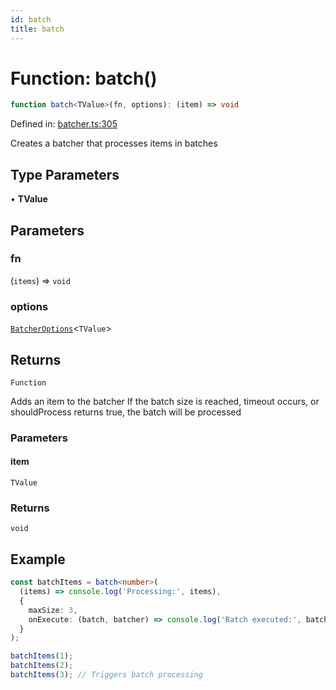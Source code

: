 ```yaml
---
id: batch
title: batch
---
```


<!-- DO NOT EDIT: this page is autogenerated from the type comments -->

# Function: batch()

```ts
function batch<TValue>(fn, options): (item) => void
```

Defined in: [batcher.ts:305](https://github.com/TanStack/pacer/blob/main/packages/pacer/src/batcher.ts#L305)

Creates a batcher that processes items in batches

## Type Parameters

• **TValue**

## Parameters

### fn

(`items`) => `void`

### options

[`BatcherOptions`](../../interfaces/batcheroptions.md)\<`TValue`\>

## Returns

`Function`

Adds an item to the batcher
If the batch size is reached, timeout occurs, or shouldProcess returns true, the batch will be processed

### Parameters

#### item

`TValue`

### Returns

`void`

## Example

```ts
const batchItems = batch<number>(
  (items) => console.log('Processing:', items),
  {
    maxSize: 3,
    onExecute: (batch, batcher) => console.log('Batch executed:', batch)
  }
);

batchItems(1);
batchItems(2);
batchItems(3); // Triggers batch processing
```
